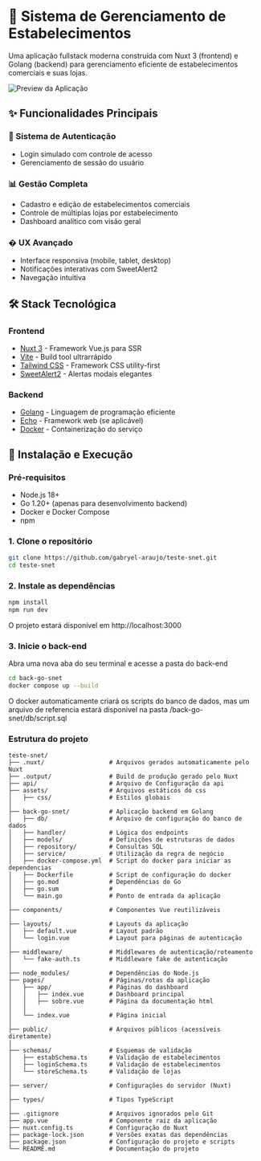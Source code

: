 # 🏢 Sistema de Gerenciamento de Estabelecimentos

Uma aplicação fullstack moderna construída com Nuxt 3 (frontend) e Golang (backend) para gerenciamento eficiente de estabelecimentos comerciais e suas lojas.

![Preview da Aplicação](https://ugbhukqlrkepsngmllhv.supabase.co/storage/v1/object/public/imgs//Screen%20Shot%202025-06-20%20at%2016.49.02.png)

## ✨ Funcionalidades Principais

### 🚀 Sistema de Autenticação

- Login simulado com controle de acesso
- Gerenciamento de sessão do usuário

### 📊 Gestão Completa

- Cadastro e edição de estabelecimentos comerciais
- Controle de múltiplas lojas por estabelecimento
- Dashboard analítico com visão geral

### � UX Avançado

- Interface responsiva (mobile, tablet, desktop)
- Notificações interativas com SweetAlert2
- Navegação intuitiva

## 🛠 Stack Tecnológica

### Frontend

- [Nuxt 3](https://nuxt.com) - Framework Vue.js para SSR
- [Vite](https://vitejs.dev/) - Build tool ultrarrápido
- [Tailwind CSS](https://tailwindcss.com) - Framework CSS utility-first
- [SweetAlert2](https://sweetalert2.github.io) - Alertas modais elegantes

### Backend

- [Golang](https://go.dev) - Linguagem de programação eficiente
- [Echo](https://echo.labstack.com) - Framework web (se aplicável)
- [Docker](https://www.docker.com) - Containerização do serviço

## 🚀 Instalação e Execução

### Pré-requisitos

- Node.js 18+
- Go 1.20+ (apenas para desenvolvimento backend)
- Docker e Docker Compose
- npm

### 1. Clone o repositório

```bash
git clone https://github.com/gabryel-araujo/teste-snet.git
cd teste-snet
```

### 2. Instale as dependências

```bash
npm install
npm run dev
```

O projeto estará disponível em http://localhost:3000

### 3. Inicie o back-end

Abra uma nova aba do seu terminal e acesse a pasta do back-end

```bash
cd back-go-snet
docker compose up --build
```

O docker automaticamente criará os scripts do banco de dados, mas um arquivo de referencia estará disponivel na pasta /back-go-snet/db/script.sql

### Estrutura do projeto

```
teste-snet/
├── .nuxt/                  # Arquivos gerados automaticamente pelo Nuxt
├── .output/                # Build de produção gerado pelo Nuxt
├── api/                    # Arquivo de Configuração da api
├── assets/                 # Arquivos estáticos do css
│   ├── css/                # Estilos globais
│
├── back-go-snet/           # Aplicação backend em Golang
│   ├── db/                 # Arquivo de configuração do banco de dados
│   ├── handler/            # Lógica dos endpoints
│   ├── models/             # Definições de estruturas de dados
│   ├── repository/         # Consultas SQL
│   ├── service/            # Utilização da regra de negócio
│   ├── docker-compose.yml  # Script do docker para iniciar as dependencias
│   ├── Dockerfile          # Script de configuração do docker
│   ├── go.mod              # Dependências do Go
│   ├── go.sum              #
│   └── main.go             # Ponto de entrada da aplicação
│
├── components/             # Componentes Vue reutilizáveis
│
├── layouts/                # Layouts da aplicação
│   ├── default.vue         # Layout padrão
│   └── login.vue           # Layout para páginas de autenticação
│
├── middleware/             # Middlewares de autenticação/roteamento
│   └── fake-auth.ts        # Middleware fake de autenticação
│
├── node_modules/           # Dependências do Node.js
├── pages/                  # Páginas/rotas da aplicação
│   ├── app/                # Páginas do dashboard
│   │   ├── index.vue       # Dashboard principal
│   │   ├── sobre.vue       # Página da documentação html
│   │
│   └── index.vue           # Página inicial
│
├── public/                 # Arquivos públicos (acessíveis diretamente)
│
├── schemas/                # Esquemas de validação
│   ├── estabSchema.ts      # Validação de estabelecimentos
│   ├── loginSchema.ts      # Validação de estabelecimentos
│   └── storeSchema.ts      # Validação de lojas
│
├── server/                 # Configurações do servidor (Nuxt)
│
├── types/                  # Tipos TypeScript
│
├── .gitignore              # Arquivos ignorados pelo Git
├── app.vue                 # Componente raiz da aplicação
├── nuxt.config.ts          # Configuração do Nuxt
├── package-lock.json       # Versões exatas das dependências
├── package.json            # Configuração do projeto e scripts
└── README.md               # Documentação do projeto
```
